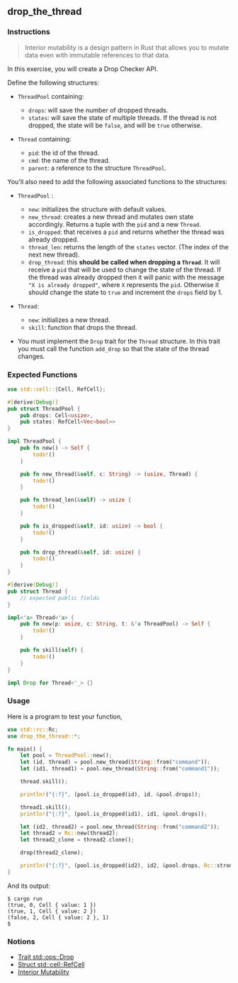 ## drop_the_thread

### Instructions

> Interior mutability is a design pattern in Rust that allows you to mutate data even with immutable references to that data.

In this exercise, you will create a Drop Checker API.

Define the following structures:

- `ThreadPool` containing:

  - `drops`: will save the number of dropped threads.
  - `states`: will save the state of multiple threads. If the thread is not dropped, the state will be `false`, and will be `true` otherwise.

- `Thread` containing:
  - `pid`: the id of the thread.
  - `cmd`: the name of the thread.
  - `parent`: a reference to the structure `ThreadPool`.

You'll also need to add the following associated functions to the structures:

- `ThreadPool` :

  - `new`: initializes the structure with default values.
  - `new_thread`: creates a new thread and mutates own state accordingly. Returns a tuple with the `pid` and a new `Thread`.
  - `is_dropped`: that receives a `pid` and returns whether the thread was already dropped.
  - `thread_len`: returns the length of the `states` vector. (The index of the next new thread).
  - `drop_thread`: this **should be called when dropping a `Thread`**. It will receive a `pid` that will be used to change the state of the thread. If the thread was already dropped then it will panic with the message `"X is already dropped"`, where `X` represents the `pid`. Otherwise it should change the state to `true` and increment the `drops` field by 1.

- `Thread`:

  - `new`: initializes a new thread.
  - `skill`: function that drops the thread.

- You must implement the `Drop` trait for the `Thread` structure. In this trait you must call the function `add_drop` so that the state of the thread changes.

### Expected Functions

```rust
use std::cell::{Cell, RefCell};

#[derive(Debug)]
pub struct ThreadPool {
    pub drops: Cell<usize>,
    pub states: RefCell<Vec<bool>>
}

impl ThreadPool {
    pub fn new() -> Self {
        todo!()
    }

    pub fn new_thread(&self, c: String) -> (usize, Thread) {
        todo!()
    }

    pub fn thread_len(&self) -> usize {
        todo!()
    }

    pub fn is_dropped(&self, id: usize) -> bool {
        todo!()
    }

    pub fn drop_thread(&self, id: usize) {
        todo!()
    }
}

#[derive(Debug)]
pub struct Thread {
    // expected public fields
}

impl<'a> Thread<'a> {
    pub fn new(p: usize, c: String, t: &'a ThreadPool) -> Self {
        todo!()
    }

    pub fn skill(self) {
        todo!()
    }
}

impl Drop for Thread<'_> {}
```

### Usage

Here is a program to test your function,

```rust
use std::rc::Rc;
use drop_the_thread::*;

fn main() {
    let pool = ThreadPool::new();
    let (id, thread) = pool.new_thread(String::from("command"));
    let (id1, thread1) = pool.new_thread(String::from("command1"));

    thread.skill();

    println!("{:?}", (pool.is_dropped(id), id, &pool.drops));

    thread1.skill();
    println!("{:?}", (pool.is_dropped(id1), id1, &pool.drops));

    let (id2, thread2) = pool.new_thread(String::from("command2"));
    let thread2 = Rc::new(thread2);
    let thread2_clone = thread2.clone();

    drop(thread2_clone);

    println!("{:?}", (pool.is_dropped(id2), id2, &pool.drops, Rc::strong_count(&thread2)));
}
```

And its output:

```console
$ cargo run
(true, 0, Cell { value: 1 })
(true, 1, Cell { value: 2 })
(false, 2, Cell { value: 2 }, 1)
$
```

### Notions

- [Trait std::ops::Drop](https://doc.rust-lang.org/std/ops/trait.Drop.html)
- [Struct std::cell::RefCell](https://doc.rust-lang.org/std/cell/struct.RefCell.html)
- [Interior Mutability](https://doc.rust-lang.org/book/ch15-05-interior-mutability.html)
